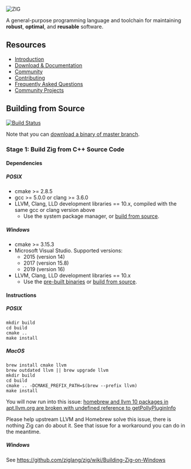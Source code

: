 ![ZIG](https://ziglang.org/zig-logo.svg)

A general-purpose programming language and toolchain for maintaining
**robust**, **optimal**, and **reusable** software.

## Resources

 * [Introduction](https://ziglang.org/#Introduction)
 * [Download & Documentation](https://ziglang.org/download)
 * [Community](https://github.com/ziglang/zig/wiki/Community)
 * [Contributing](https://github.com/ziglang/zig/blob/master/CONTRIBUTING.md)
 * [Frequently Asked Questions](https://github.com/ziglang/zig/wiki/FAQ)
 * [Community Projects](https://github.com/ziglang/zig/wiki/Community-Projects)

## Building from Source

[![Build Status](https://dev.azure.com/ziglang/zig/_apis/build/status/ziglang.zig?branchName=master)](https://dev.azure.com/ziglang/zig/_build/latest?definitionId=1&branchName=master)

Note that you can
[download a binary of master branch](https://ziglang.org/download/#release-master).

### Stage 1: Build Zig from C++ Source Code

#### Dependencies

##### POSIX

 * cmake >= 2.8.5
 * gcc >= 5.0.0 or clang >= 3.6.0
 * LLVM, Clang, LLD development libraries == 10.x, compiled with the same gcc or clang version above
   - Use the system package manager, or [build from source](https://github.com/ziglang/zig/wiki/How-to-build-LLVM,-libclang,-and-liblld-from-source#posix).

##### Windows

 * cmake >= 3.15.3
 * Microsoft Visual Studio. Supported versions:
   - 2015 (version 14)
   - 2017 (version 15.8)
   - 2019 (version 16)
 * LLVM, Clang, LLD development libraries == 10.x
   - Use the [pre-built binaries](https://github.com/ziglang/zig/wiki/Building-Zig-on-Windows) or [build from source](https://github.com/ziglang/zig/wiki/How-to-build-LLVM,-libclang,-and-liblld-from-source#windows).

#### Instructions

##### POSIX

```
mkdir build
cd build
cmake ..
make install
```

##### MacOS

```
brew install cmake llvm
brew outdated llvm || brew upgrade llvm
mkdir build
cd build
cmake .. -DCMAKE_PREFIX_PATH=$(brew --prefix llvm)
make install
```

You will now run into this issue:
[homebrew and llvm 10 packages in apt.llvm.org are broken with undefined reference to getPollyPluginInfo](https://github.com/ziglang/zig/issues/4799)

Please help upstream LLVM and Homebrew solve this issue, there is nothing Zig
can do about it. See that issue for a workaround you can do in the meantime.

##### Windows

See https://github.com/ziglang/zig/wiki/Building-Zig-on-Windows
